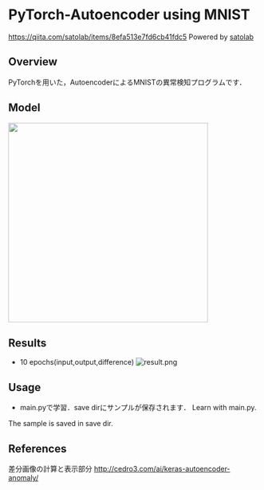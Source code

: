 # PyTorch-Autoencoder using MNIST
https://qiita.com/satolab/items/8efa513e7fd6cb41fdc5
Powered by [satolab](https://qiita.com/satolab)

## Overview
PyTorchを用いた，AutoencoderによるMNISTの異常検知プログラムです．



## Model
<img src="https://qiita-image-store.s3.ap-northeast-1.amazonaws.com/0/583727/2ccb6c16-7937-1d2f-f4f1-6187b8088bba.png" width="400×200">

## Results
- 10 epochs(input,output,difference)
![result.png](https://qiita-image-store.s3.ap-northeast-1.amazonaws.com/0/583727/c2921e0a-dee3-2964-42cd-f9cf97ebc320.png)


## Usage
- main.pyで学習．save dirにサンプルが保存されます．
Learn with main.py.

The sample is saved in save dir.

## References
差分画像の計算と表示部分
http://cedro3.com/ai/keras-autoencoder-anomaly/
